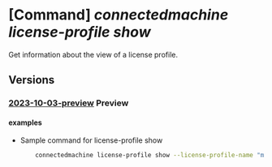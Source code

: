 # [Command] _connectedmachine license-profile show_

Get information about the view of a license profile.

## Versions

### [2023-10-03-preview](/Resources/mgmt-plane/L3N1YnNjcmlwdGlvbnMve30vcmVzb3VyY2Vncm91cHMve30vcHJvdmlkZXJzL21pY3Jvc29mdC5oeWJyaWRjb21wdXRlL21hY2hpbmVzL3t9L2xpY2Vuc2Vwcm9maWxlcy97fQ==/2023-10-03-preview.xml) **Preview**

<!-- mgmt-plane /subscriptions/{}/resourcegroups/{}/providers/microsoft.hybridcompute/machines/{}/licenseprofiles/{} 2023-10-03-preview -->

#### examples

- Sample command for license-profile show
    ```bash
        connectedmachine license-profile show --license-profile-name "myLicenseProfileName" --resource-group "myResourceGroup" --subscription "mySubscription" --machine-name "myMachine"
    ```
